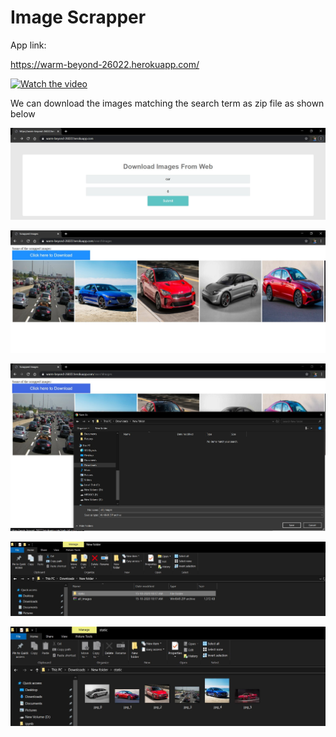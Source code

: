 # Image Scrapper

App link:

https://warm-beyond-26022.herokuapp.com/

[![Watch the video](https://i.imgur.com/vKb2F1B.png)](https://drive.google.com/file/d/1Dlc87CCib6OXGMmBvXn6sb7J8_yEzM1D/view?usp=sharing)

We can download the images matching the search term as zip file as shown below

![](output/out1.jpg)

![](output/out2.jpg)

![](output/out3.jpg)

![](output/out4.jpg)

![](output/out5.jpg)



